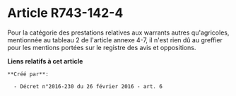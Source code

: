 # Article R743-142-4

Pour la catégorie des prestations relatives aux warrants autres qu'agricoles, mentionnée au tableau 2 de l'article annexe
4-7, il n'est rien dû au greffier pour les mentions portées sur le registre des avis et oppositions.

**Liens relatifs à cet article**

	**Créé par**:

	  - Décret n°2016-230 du 26 février 2016 - art. 6
